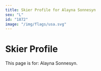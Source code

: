 ```yaml
---
title: Skier Profile for Alayna Sonnesyn
sex: "L"
id: "1872"
image: "/img/flags/usa.svg" 
---
```


# Skier Profile

This page is for: Alayna Sonnesyn.
    